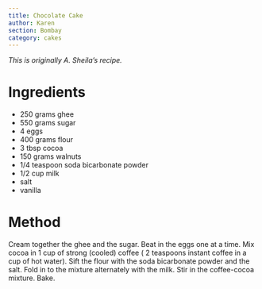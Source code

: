 ```yaml
---
title: Chocolate Cake
author: Karen
section: Bombay
category: cakes
---
```

_This is originally A. Sheila’s recipe._

# Ingredients
* 250 grams ghee
* 550 grams sugar
* 4 eggs
* 400 grams flour
* 3 tbsp cocoa
* 150 grams walnuts
* 1/4 teaspoon soda bicarbonate powder
* 1/2 cup milk
* salt
* vanilla


# Method

Cream together the ghee and the sugar.
Beat in the eggs one at a time.
Mix cocoa in 1 cup of strong (cooled) coffee ( 2 teaspoons instant coffee in a cup of hot water).
Sift the flour with the soda bicarbonate powder and the salt.
Fold in to the mixture alternately with the milk.
Stir in the coffee-cocoa mixture.
Bake.
 
